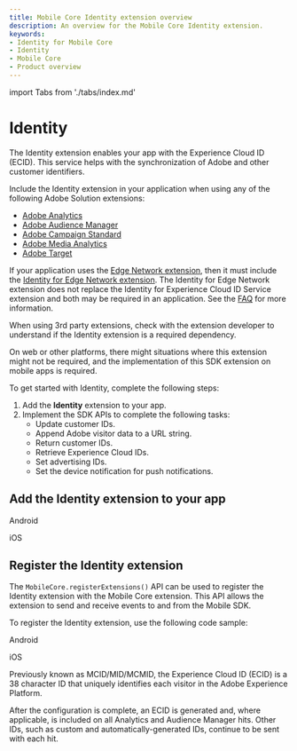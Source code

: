 ```yaml
---
title: Mobile Core Identity extension overview
description: An overview for the Mobile Core Identity extension.
keywords:
- Identity for Mobile Core
- Identity
- Mobile Core
- Product overview
---
```


import Tabs from './tabs/index.md'

# Identity

The Identity extension enables your app with the Experience Cloud ID (ECID). This service helps with the synchronization of Adobe and other customer identifiers.

Include the Identity extension in your application when using any of the following Adobe Solution extensions:

   * [Adobe Analytics](../../../../solution/adobe-analytics/index.md)
   * [Adobe Audience Manager](../../../../solution/adobe-audience-manager/index.md)
   * [Adobe Campaign Standard](../../../../solution/adobe-campaign-standard/index.md)
   * [Adobe Media Analytics](../../../../solution/adobe-media-analytics/index.md)
   * [Adobe Target](../../../../solution/adobe-target/index.md)

If your application uses the [Edge Network extension](../../../../edge/edge-network/index.md), then it must include the [Identity for Edge Network extension](../../../../edge/identity-for-edge-network/index.md). The Identity for Edge Network extension does not replace the Identity for Experience Cloud ID Service extension and both may be required in an application. See the [FAQ](../../../../edge/identity-for-edge-network/faq.md) for more information.

When using 3rd party extensions, check with the extension developer to understand if the Identity extension is a required dependency.

<InlineAlert variant="warning" slots="text"/>

On web or other platforms, there might situations where this extension might not be required, and the implementation of this SDK extension on mobile apps is required.

To get started with Identity, complete the following steps:

1. Add the **Identity** extension to your app.
2. Implement the SDK APIs to complete the following tasks:
   * Update customer IDs.
   * Append Adobe visitor data to a URL string.
   * Return customer IDs.
   * Retrieve Experience Cloud IDs.
   * Set advertising IDs.
   * Set the device notification for push notifications.

## Add the Identity extension to your app

<TabsBlock orientation="horizontal" slots="heading, content" repeat="2"/>

Android

<Tabs query="platform=android&task=add"/>

iOS

<Tabs query="platform=ios&task=add"/>

<!--- React Native
<Tabs query="platform=react-native&task=add"/>
Flutter
<Tabs query="platform=flutter&task=add"/> --->

## Register the Identity extension

The `MobileCore.registerExtensions()` API can be used to register the Identity extension with the Mobile Core extension. This API allows the extension to send and receive events to and from the Mobile SDK.

To register the Identity extension, use the following code sample:

<TabsBlock orientation="horizontal" slots="heading, content" repeat="2"/>

Android

<Tabs query="platform=android&task=register"/>

iOS

<Tabs query="platform=ios&task=register"/>

<!--- React Native
<Tabs query="platform=react-native&task=register"/>
Flutter
<Tabs query="platform=flutter&task=register"/> --->

<InlineAlert variant="info" slots="text"/>

Previously known as MCID/MID/MCMID, the Experience Cloud ID (ECID) is a 38 character ID that uniquely identifies each visitor in the Adobe Experience Platform.

After the configuration is complete, an ECID is generated and, where applicable, is included on all Analytics and Audience Manager hits. Other IDs, such as custom and automatically-generated IDs, continue to be sent with each hit.
